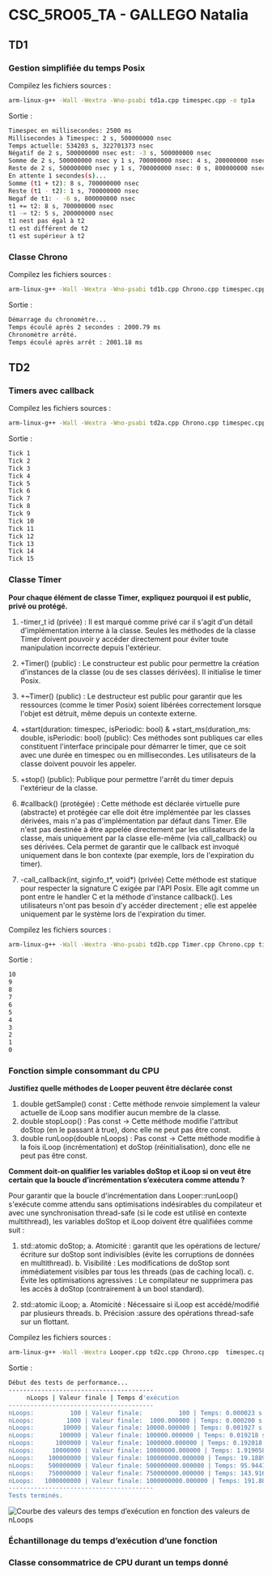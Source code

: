# CSC_5RO05_TA - GALLEGO Natalia

## TD1

### Gestion simplifiée du temps Posix

Compilez les fichiers sources :
```sh
arm-linux-g++ -Wall -Wextra -Wno-psabi td1a.cpp timespec.cpp -o tp1a
```
Sortie :
```sh
Timespec en millisecondes: 2500 ms
Millisecondes à Timespec: 2 s, 500000000 nsec
Temps actuelle: 534203 s, 322701373 nsec
Négatif de 2 s, 500000000 nsec est: -3 s, 500000000 nsec
Somme de 2 s, 500000000 nsec y 1 s, 700000000 nsec: 4 s, 200000000 nsec
Reste de 2 s, 500000000 nsec y 1 s, 700000000 nsec: 0 s, 800000000 nsec
En attente 1 secondes(s)...
Somme (t1 + t2): 8 s, 700000000 nsec
Reste (t1 - t2): 1 s, 700000000 nsec
Negaf de t1: - -6 s, 800000000 nsec
t1 += t2: 8 s, 700000000 nsec
t1 -= t2: 5 s, 200000000 nsec
t1 nest pas égal à t2
t1 est différent de t2
t1 est supérieur à t2
```


### Classe Chrono

Compilez les fichiers sources :
```sh
arm-linux-g++ -Wall -Wextra -Wno-psabi td1b.cpp Chrono.cpp timespec.cpp -o tp1b
```
Sortie :
```sh
Démarrage du chronomètre...
Temps écoulé après 2 secondes : 2000.79 ms
Chronomètre arrêté.
Temps écoulé après arrêt : 2001.18 ms
```

## TD2

### Timers avec callback
Compilez les fichiers sources :
```sh
arm-linux-g++ -Wall -Wextra -Wno-psabi td2a.cpp Chrono.cpp timespec.cpp -o tp2a
```
Sortie :
```sh
Tick 1
Tick 2
Tick 3
Tick 4
Tick 5
Tick 6
Tick 7
Tick 8
Tick 9
Tick 10
Tick 11
Tick 12
Tick 13
Tick 14
Tick 15
```


### Classe Timer
**‍Pour chaque élément de classe Timer, expliquez pourquoi il est public, privé ou protégé.**
1. -timer_t id (privée) : Il est marqué comme privé car il s'agit d'un détail d'implémentation interne à la classe. Seules les méthodes de la classe Timer doivent pouvoir y accéder directement pour éviter toute manipulation incorrecte depuis l'extérieur.

2. +Timer() (public) : Le constructeur est public pour permettre la création d'instances de la classe (ou de ses classes dérivées). Il initialise le timer Posix.

3. +~Timer() (public) : Le destructeur est public pour garantir que les ressources (comme le timer Posix) soient libérées correctement lorsque l'objet est détruit, même depuis un contexte externe.

4. +start(duration: timespec, isPeriodic: bool) & +start_ms(duration_ms: double, isPeriodic: bool) (public): Ces méthodes sont publiques car elles constituent l'interface principale pour démarrer le timer, que ce soit avec une durée en timespec ou en millisecondes. Les utilisateurs de la classe doivent pouvoir les appeler.

5. +stop() (public): Publique pour permettre l'arrêt du timer depuis l'extérieur de la classe.

6. #callback() (protégée) : Cette méthode est déclarée virtuelle pure (abstracte) et protégée car elle doit être implémentée par les classes dérivées, mais n'a pas d'implémentation par défaut dans Timer. Elle n'est pas destinée à être appelée directement par les utilisateurs de la classe, mais uniquement par la classe elle-même (via call_callback) ou ses dérivées. Cela permet de garantir que le callback est invoqué uniquement dans le bon contexte (par exemple, lors de l'expiration du timer).

7. -call_callback(int, siginfo_t*, void*) (privée) Cette méthode est statique pour respecter la signature C exigée par l'API Posix. Elle agit comme un pont entre le handler C et la méthode d'instance callback(). Les utilisateurs n'ont pas besoin d'y accéder directement ; elle est appelée uniquement par le système lors de l'expiration du timer.

Compilez les fichiers sources :
```sh
arm-linux-g++ -Wall -Wextra -Wno-psabi td2b.cpp Timer.cpp Chrono.cpp timespec.cpp CountDown.cpp -o tp2b
```
Sortie :
```sh
10
9
8
7
6
5
4
3
2
1
0
```

### Fonction simple consommant du CPU
‍**Justifiez quelle méthodes de Looper peuvent être déclarée const**
1. double getSample() const : Cette méthode renvoie simplement la valeur actuelle de iLoop sans modifier aucun membre de la classe. 
2. double stopLoop() : Pas const -> Cette méthode modifie l'attribut doStop (en le passant à true), donc elle ne peut pas être const.
3. double runLoop(double nLoops) : Pas const -> Cette méthode modifie à la fois iLoop (incrémentation) et doStop (réinitialisation), donc elle ne peut pas être const.

**Comment doit-on qualifier les variables doStop et iLoop si on veut être certain que la boucle d’incrémentation s’exécutera comme attendu ?**

Pour garantir que la boucle d'incrémentation dans Looper::runLoop() s'exécute comme attendu sans optimisations indésirables du compilateur et avec une synchronisation thread-safe (si le code est utilisé en contexte multithread), les variables doStop et iLoop doivent être qualifiées comme suit :

1. std::atomic<bool> doStop;
    a. Atomicité : garantit que les opérations de lecture/écriture sur doStop sont indivisibles (évite les corruptions de données en multithread).
    b. Visibilité : Les modifications de doStop sont immédiatement visibles par tous les threads (pas de caching local).
    c. Évite les optimisations agressives : Le compilateur ne supprimera pas les accès à doStop (contrairement à un bool standard).

2. std::atomic<double> iLoop;
    a. Atomicité : Nécessaire si iLoop est accédé/modifié par plusieurs threads.
    b. Précision :assure des opérations thread-safe sur un flottant.

Compilez les fichiers sources :
```sh
arm-linux-g++ -Wall -Wextra Looper.cpp td2c.cpp Chrono.cpp  timespec.cpp -o tp2c
```
Sortie :
```sh
Début des tests de performance...
----------------------------------------
     nLoops | Valeur finale | Temps d'exécution
----------------------------------------
nLoops:          100 | Valeur finale:          100 | Temps: 0.000023 s
nLoops:         1000 | Valeur finale:  1000.000000 | Temps: 0.000200 s
nLoops:        10000 | Valeur finale: 10000.000000 | Temps: 0.001927 s
nLoops:       100000 | Valeur finale: 100000.000000 | Temps: 0.019218 s
nLoops:      1000000 | Valeur finale: 1000000.000000 | Temps: 0.192018 s
nLoops:     10000000 | Valeur finale: 10000000.000000 | Temps: 1.919058 s
nLoops:    100000000 | Valeur finale: 100000000.000000 | Temps: 19.188925 s
nLoops:    500000000 | Valeur finale: 500000000.000000 | Temps: 95.944185 s
nLoops:    750000000 | Valeur finale: 750000000.000000 | Temps: 143.916219 s
nLoops:   1000000000 | Valeur finale: 1000000000.000000 | Temps: 191.888351 s
----------------------------------------
Tests terminés.
```

![Courbe des valeurs des temps d’exécution en fonction des valeurs de nLoops](TempsExecution_vs_nLoops_TD2C.png)

### Échantillonage du temps d’exécution d’une fonction

### Classe consommatrice de CPU durant un temps donné


